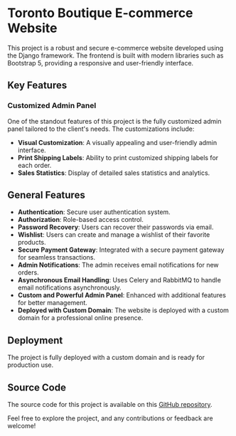 # Toronto Boutique E-commerce Website

This project is a robust and secure e-commerce website developed using the Django framework. The frontend is built with modern libraries such as Bootstrap 5, providing a responsive and user-friendly interface.

## Key Features

### Customized Admin Panel
One of the standout features of this project is the fully customized admin panel tailored to the client's needs. The customizations include:

- **Visual Customization**: A visually appealing and user-friendly admin interface.
- **Print Shipping Labels**: Ability to print customized shipping labels for each order.
- **Sales Statistics**: Display of detailed sales statistics and analytics.

## General Features

- **Authentication**: Secure user authentication system.
- **Authorization**: Role-based access control.
- **Password Recovery**: Users can recover their passwords via email.
- **Wishlist**: Users can create and manage a wishlist of their favorite products.
- **Secure Payment Gateway**: Integrated with a secure payment gateway for seamless transactions.
- **Admin Notifications**: The admin receives email notifications for new orders.
- **Asynchronous Email Handling**: Uses Celery and RabbitMQ to handle email notifications asynchronously.
- **Custom and Powerful Admin Panel**: Enhanced with additional features for better management.
- **Deployed with Custom Domain**: The website is deployed with a custom domain for a professional online presence.

## Deployment

The project is fully deployed with a custom domain and is ready for production use.



## Source Code

The source code for this project is available on this [GitHub repository](https://github.com/mohammad-mehdi-amir/Toronto-project).

Feel free to explore the project, and any contributions or feedback are welcome!
